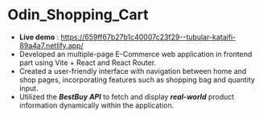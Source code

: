 # Odin_Shopping_Cart

- **Live demo** : https://659ff67b27b1c40007c23f29--tubular-kataifi-89a4a7.netlify.app/
- Developed an multiple-page E-Commerce web application in frontend part using Vite + React and React Router. 
- Created a user-friendly interface with navigation between home and shop pages, incorporating features such as shopping bag and quantity input.
- Utilized the **_BestBuy API_** to fetch and display **_real-world_** product information dynamically within the application.
